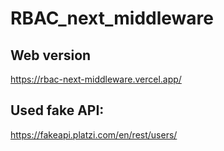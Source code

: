 # RBAC_next_middleware

## Web version
https://rbac-next-middleware.vercel.app/

## Used fake API:
https://fakeapi.platzi.com/en/rest/users/
